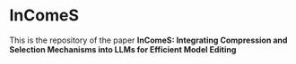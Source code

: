 # InComeS
This is the repository of the paper **InComeS: Integrating Compression and Selection Mechanisms into LLMs for Efficient Model Editing**
